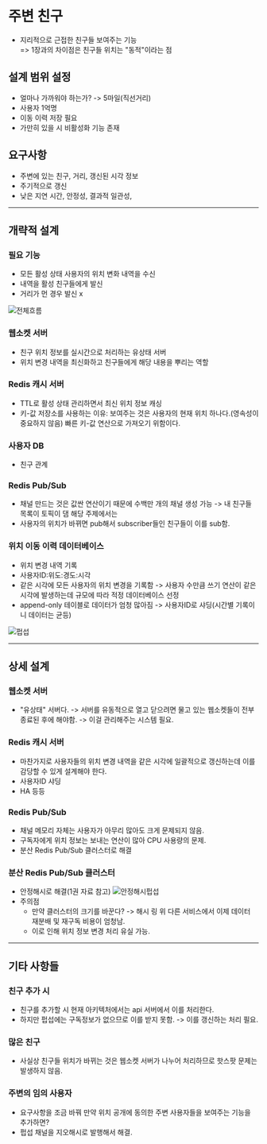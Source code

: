 # 주변 친구
- 지리적으로 근접한 친구들 보여주는 기능<br>
=> 1장과의 차이점은 친구들 위치는 "동적"이라는 점

## 설계 범위 설정
- 얼마나 가까워야 하는가? -> 5마일(직선거리)
- 사용자 1억명
- 이동 이력 저장 필요
- 가만히 있을 시 비활성화 기능 존재

## 요구사항
- 주변에 있는 친구, 거리, 갱신된 시각 정보
- 주기적으로 갱신
- 낮은 지연 시간, 안정성, 결과적 일관성, 

***

## 개략적 설계

### 필요 기능
- 모든 활성 상태 사용자의 위치 변화 내역을 수신
- 내역을 활성 친구들에게 발신
- 거리가 먼 경우 발신 x

![전체흐름](./img/near_friend.png)

### 웹소켓 서버
- 친구 위치 정보를 실시간으로 처리하는 유상태 서버
- 위치 변경 내역을 최신화하고 친구들에게 해당 내용을 뿌리는 역할

### Redis 캐시 서버
- TTL로 활성 상태 관리하면서 최신 위치 정보 캐싱
- 키-값 저장소를 사용하는 이유: 보여주는 것은 사용자의 현재 위치 하나다.(영속성이 중요하지 않음) 빠른 키-값 연산으로 가져오기 위함이다.

### 사용자 DB
- 친구 관계

### Redis Pub/Sub
- 채널 만드는 것은 값싼 연산이기 때문에 수백만 개의 채널 생성 가능 -> 내 친구들 목록이 토픽이 댐 해당 주제에서는
- 사용자의 위치가 바뀌면 pub해서 subscriber들인 친구들이 이를 sub함.

### 위치 이동 이력 데이터베이스
- 위치 변경 내역 기록
- 사용자ID:위도:경도:시각
- 같은 시각에 모든 사용자의 위치 변경을 기록함 -> 사용자 수만큼 쓰기 연산이 같은 시각에 발생하는데 규모에 따라 적정 데이터베이스 선정
- append-only 테이블로 데이터가 엄청 많아짐 -> 사용자ID로 샤딩(시간별 기록이니 데이터는 균등)

![펍섭](./img/pubsub.png)

***

## 상세 설계

### 웹소켓 서버
- "유상태" 서버다. -> 서버를 유동적으로 열고 닫으려면 물고 있는 웹소켓들이 전부 종료된 후에 해야함. -> 이걸 관리해주는 시스템 필요.

### Redis 캐시 서버
- 마찬가지로 사용자들의 위치 변경 내역을 같은 시각에 일괄적으로 갱신하는데 이를 감당할 수 있게 설계해야 한다.
- 사용자ID 샤딩
- HA 등등

### Redis Pub/Sub
- 채널 메모리 자체는 사용자가 아무리 많아도 크게 문제되지 않음.
- 구독자에게 위치 정보는 보내는 연산이 많아 CPU 사용량의 문제.
- 분산 Redis Pub/Sub 클러스터로 해결

### 분산 Redis Pub/Sub 클러스터
- 안정해시로 해결(1권 자료 참고)
![안정해시펍섭](./img/hashpubsubv.png)
- 주의점
  - 만약 클러스터의 크기를 바꾼다? -> 해시 링 위 다른 서비스에서 이제 데이터 재분배 및 재구독 비용이 엄청남.
  - 이로 인해 위치 정보 변경 처리 유실 가능.

***

## 기타 사항들

### 친구 추가 시
- 친구를 추가할 시 현재 아키텍처에서는 api 서버에서 이를 처리한다.
- 하지만 펍섭에는 구독정보가 없으므로 이를 받지 못함. -> 이를 갱신하는 처리 필요.

### 많은 친구
- 사실상 친구들 위치가 바뀌는 것은 웹소켓 서버가 나누어 처리하므로 핫스팟 문제는 발생하지 않음.

### 주변의 임의 사용자
- 요구사항을 조금 바꿔 만약 위치 공개에 동의한 주변 사용자들을 보여주는 기능을 추가하면?
- 펍섭 채널을 지오해시로 발행해서 해결.
